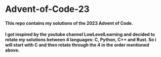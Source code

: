 # Advent-of-Code-23
#### This repo contains my solutions of the 2023 Advent of Code.
#### I got inspired by the youtube channel LowLevelLearning and decided to rotate my solutions between 4 languages: C, Python, C++ and Rust. So i will start with C and then rotate through the 4 in the order mentioned above.
